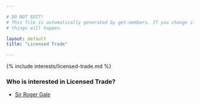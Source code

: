 ```yaml
---

# DO NOT EDIT!
# This file is automatically generated by get-members. If you change it, bad
# things will happen.

layout: default
title: "Licensed Trade"

---
```


{% include interests/licensed-trade.md %}

### Who is interested in Licensed Trade?


* [Sir Roger Gale](../members/sir-roger-gale.html)
